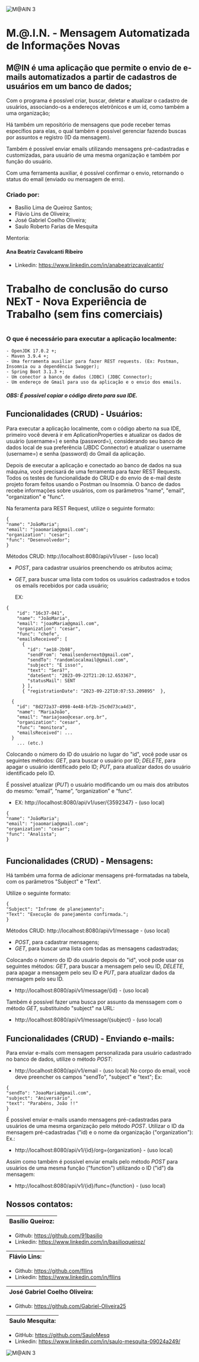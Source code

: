 
![M@AIN 3](https://github.com/SauloMesq/Tentativa-Imagens/assets/136653514/c7d48c02-4286-41f0-b206-647e7e2bafd7)


<h1> M.@.I.N. - Mensagem Automatizada de Informações Novas
<h2>M@IN é uma aplicação que permite o envio de e-mails automatizados a partir de cadastros de usuários em um banco de dados;</h2>


Com o programa é possível criar, buscar, deletar e atualizar o cadastro de usuários, associando-os a endereços eletrônicos e um id, como também a uma organização;

Há também um repositório de mensagens que pode receber temas específios para elas, o qual também é possível gerenciar fazendo buscas por assuntos e registro (ID da mensagem).

Também é possível enviar emails utilizando mensagens pré-cadastradas e customizadas, para usuário de uma mesma organização e também por função do usuário.

Com uma ferramenta auxiliar, é possível confirmar o envio, retornando o status do email (enviado ou mensagem de erro).


### Criado por:
- Basílio Lima de Queiroz Santos;
- Flávio Lins de Oliveira;
- José Gabriel Coelho Oliveira;
- Saulo Roberto Farias de Mesquita


Mentoria:
#### Ana Beatriz Cavalcanti Ribeiro
- Linkedin: https://www.linkedin.com/in/anabeatrizcavalcantir/


#
# Trabalho de conclusão do curso NExT - Nova Experiência de Trabalho (sem fins comerciais)
#

### O que é necessário para executar a aplicação localmente:
```
- OpenJDK 17.0.2 +;
- Maven 3.9.4 +;
- Uma ferramenta auxiliar para fazer REST requests. (Ex: Postman, Insomnia ou a dependência Swagger);
- Spring Boot 3.1.3 +;
- Um conector a banco de dados (JDBC) (JDBC Connector);
- Um endereço de Gmail para uso da aplicação e o envio dos emails.
```
  
##### OBS: É possível copiar o código direto para sua IDE.


## Funcionalidades (CRUD) - Usuários:
Para executar a aplicação localmente, com o código aberto na sua IDE, primeiro você deverá ir em AplicationProperties e atualizar os dados de usuário (username=) e senha (password=), considerando seu banco de dados local de sua preferência (JBDC Connector) e atualizar o username (username=) e senha (password) do Gmail da aplicação.


Depois de executar a aplicação e conectado ao banco de dados na sua máquina, você precisará de uma ferramenta para fazer REST Requests. Todos os testes de funcionalidade do CRUD e do envio de e-mail deste projeto foram feitos usando o Postman ou Insomnia.
O banco de dados recebe informações sobre usuários, com os parâmetros "name", "email", "organization" e "func".

Na feramenta para REST Request, utilize o seguinte formato:
```
{
"name": "JoãoMaria";
"email": "joaomaria@gmail.com";
"organization": "cesar";
"func": "Desenvolvedor";
}
```
Métodos CRUD:
http://localhost:8080/api/v1/user  - (uso local)
- *POST*, para cadastrar usuários preenchendo os atributos acima;
- *GET*, para buscar uma lista com todos os usuários cadastrados e todos os emails recebidos por cada usuário;
  
  EX: 
```
{
    "id": "16c37-041",
    "name": "JoãoMaria",
    "email": "joaoMaria@gmail.com",
    "organization": "cesar",
    "func": "chefe",
    "emailsReceived": [
      {
        "id": "ae18-2b98",
        "sendFrom": "emailsendernext@gmail.com",
        "sendTo": "randomlocalmail@gmail.com",
        "subject": "É isso!",
        "text": "Será?",
        "dateSent": "2023-09-22T21:20:12.653367",
        "statusMail": SENT
      } ],
      { "registrationDate": "2023-09-22T10:07:53.209895"  },

  {
    "id": "8d272a37-4998-4e48-bf2b-25c0d73ca4d3",
    "name": "MariaJoão",
    "email": "mariajoao@cesar.org.br",
    "organization": "cesar",
    "func": "monitora",
    "emailsReceived": ...
  } 
    ... (etc.)
```

Colocando o número do ID do usuário no lugar do "id", você pode usar os seguintes métodos: *GET*, para buscar o usuário por ID; *DELETE*, para apagar o usuário identificado pelo ID; *PUT*, para atualizar dados do usuário identificado pelo ID.

É possível atualizar (*PUT*) o usuário modificando um ou mais dos atributos do mesmo: “email”, “name”, “organization” e “func”.
- EX: http://localhost:8080/api/v1/user/{3592347}  - (uso local)
```
{
"name": "JoãoMaria";
"email": "joaomaria@gmail.com";
"organization": "cesar";
"func": "Analista";
}
```

#

## Funcionalidades (CRUD) - Mensagens:
Há também uma forma de adicionar mensagens pré-formatadas na tabela, com os parâmetros "Subject" e "Text".

Utilize o seguinte formato:
```
{
"Subject": "Infrome de planejamento";
"Text": "Execução do panejamento confirmada.";
}
```

Métodos CRUD:
http://localhost:8080/api/v1/message - (uso local)
- *POST*, para cadastrar mensagens;
- *GET*, para buscar uma lista com todas as mensagens cadastradas;

Colocando o número do ID do usuário depois do "id", você pode usar os seguintes métodos: *GET*, para buscar a mensagem pelo seu ID, *DELETE*, para apagar a mensagem pelo seu ID e *PUT*, para atualizar dados da mensagem pelo seu ID.
- http://localhost:8080/api/v1/message/{id} - (uso local)
 

Também é possível fazer uma busca por assunto da menssagem com o método *GET*, substituindo "subject" na URL:
- http://localhost:8080/api/v1/message/{subject} - (uso local)




## Funcionalidades (CRUD) - Enviando e-mails:
Para enviar e-mails com mensagem personalizada para usuário cadastrado no banco de dados, utilize o método *POST*:
-  http://localhost:8080/api/v1/email  - (uso local)
No corpo do email, você deve preencher os campos "sendTo", "subject" e "text";
Ex:
```
{
"sendTo": "JoaoMaria@gmail.com",
"subject": "Aniversário",
"text": "Parabéns, João !!"
}
```


É possível enviar e-mails usando mensagens pré-cadastradas para usuários de uma mesma organização pelo método *POST*.
Utilizar o ID da mensagem pré-cadastradas ("id) e o nome da organização ("organization"):
Ex.:
- http://localhost:8080/api/v1/{id}/org={organization} - (uso local)
 

Assim como também é possível enviar emails pelo método *POST* para usuários de uma mesma função ("function") utilizando o ID ("id") da mensagem:
- http://localhost:8080/api/v1/{id}/func={function} - (uso local)



##

## Nossos contatos:

| Basílio Queiroz: |
| ------ |
- Github: https://github.com/91basilio
- Linkedin: https://www.linkedin.com/in/basilioqueiroz/

| Flávio Lins: |
| ------ |
- Github: https://github.com/fllins
- Linkedin: https://www.linkedin.com/in/fllins

| José Gabriel Coelho Oliveira: |
| ------ |
- Github: https://github.com/Gabriel-Oliveira25

| Saulo Mesquita: |
| ------ |
- GitHub: https://github.com/SauloMesq
- Linkedin: https://www.linkedin.com/in/saulo-mesquita-09024a249/


![M@AIN 3](https://github.com/SauloMesq/Tentativa-Imagens/assets/136653514/9ea651f5-c1c0-4605-b71f-7193574bf174)


